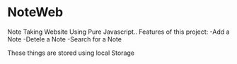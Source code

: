 # NoteWeb
Note Taking Website Using Pure Javascript..
Features of this project:
-Add a Note
-Detele a Note
-Search for a Note

These things are stored using local Storage
